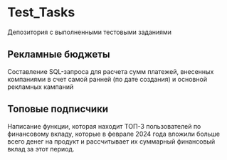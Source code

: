 # Test_Tasks

Депозитория с выполненными тестовыми заданиями

## Рекламные бюджеты
Составление SQL-запроса для расчета сумм платежей, внесенных компаниями в счет самой ранней (по дате создания) и основной рекламных кампаний

## Топовые подписчики
Написание функции, которая находит ТОП-3 пользователей по финансовому вкладу, которые в феврале 2024 года вложили больше всего денег на продукт и рассчитывает их суммарный финансовый вклад за этот период.
